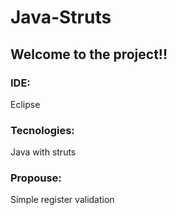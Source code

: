 # Java-Struts

## Welcome to the project!!

### IDE:
Eclipse

### Tecnologies:
Java with struts

### Propouse:
Simple register validation
